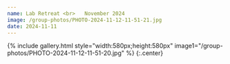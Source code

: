 ```yaml
---
name: Lab Retreat <br>   November 2024
image: /group-photos/PHOTO-2024-11-12-11-51-21.jpg
date: 2024-11-11
---
```


{% include gallery.html style="width:580px;height:580px" image1="/group-photos/PHOTO-2024-11-12-11-51-20.jpg" %} {:.center}
